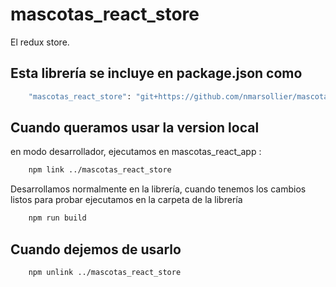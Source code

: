 # mascotas_react_store

El redux store.

## Esta librería se incluye en package.json como

```bash
    "mascotas_react_store": "git+https://github.com/nmarsollier/mascotas_react_store.git#master",
```

## Cuando queramos usar la version local

en modo desarrollador, ejecutamos en mascotas_react_app :

```bash
    npm link ../mascotas_react_store
```

Desarrollamos normalmente en la librería, cuando tenemos los cambios listos para probar ejecutamos en la carpeta de la librería

```bash
    npm run build
```

## Cuando dejemos de usarlo

```bash
    npm unlink ../mascotas_react_store
```
